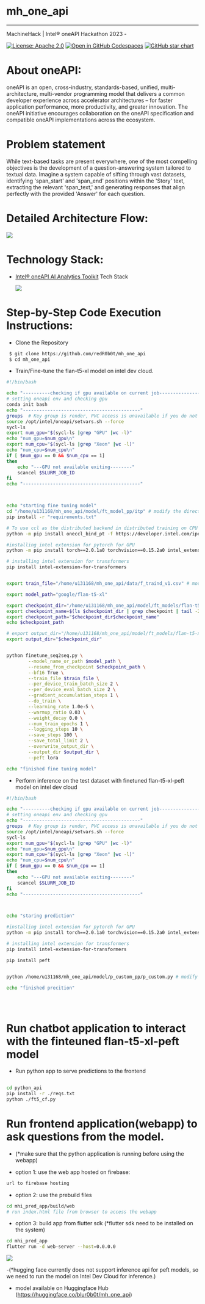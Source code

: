 # mh_one_api


<hr>


MachineHack | Intel® oneAPI Hackathon 2023 -

[![License: Apache 2.0](https://img.shields.io/badge/License-Apache-yellow.svg)](https://opensource.org/license/apache-2-0/)
[![Open in GitHub Codespaces](https://github.com/codespaces/badge.svg)](https://codespaces.new/redR0b0t/mh_one_api)
[![GitHub star chart](https://img.shields.io/github/stars/redR0b0t/mh_one_api?style=social)](https://star-history.com/#redR0b0t/mh_one_api)

# About oneAPI:

oneAPI is an open, cross-industry, standards-based, unified, multi-architecture, multi-vendor programming model that delivers a common developer experience across accelerator architectures – for faster application performance, more productivity, and greater innovation. The oneAPI initiative encourages collaboration on the oneAPI specification and compatible oneAPI implementations across the ecosystem.

 
# Problem statement
While text-based tasks are present everywhere, one of the most compelling objectives is the development of a question-answering system tailored to textual data. Imagine a system capable of sifting through vast datasets, identifying 'span_start' and 'span_end' positions within the 'Story' text, extracting the relevant 'span_text,' and generating responses that align perfectly with the provided 'Answer' for each question.



# Detailed Architecture Flow:

![](./assets/Process-Flow.png)

# Technology Stack:

- [Intel® oneAPI AI Analytics Toolkit](https://www.intel.com/content/www/us/en/developer/tools/oneapi/ai-analytics-toolkit-download.html) Tech Stack

  ![](./assets/Intel-Tech-Stack.png)


# Step-by-Step Code Execution Instructions:


- Clone the Repository

```bash
 $ git clone https://github.com/redR0b0t/mh_one_api
 $ cd mh_one_api
```

- Train/Fine-tune the flan-t5-xl model on intel dev cloud.




```bash
#!/bin/bash

echo "----------checking if gpu available on current job-----------------"
# setting oneapi env and checking gpu
conda init bash
echo "-------------------------------------------"
groups  # Key group is render, PVC access is unavailable if you do not have render group present.
source /opt/intel/oneapi/setvars.sh --force
sycl-ls
export num_gpu="$(sycl-ls |grep "GPU" |wc -l)"
echo "num_gpu=$num_gpu\n"
export num_cpu="$(sycl-ls |grep "Xeon" |wc -l)"
echo "num_cpu=$num_cpu\n"
if [ $num_gpu == 0 && $num_cpu == 1] 
then 
    echo "---GPU not available exiting--------"
    scancel $SLURM_JOB_ID
fi 
echo "-------------------------------------------"



echo "starting fine tuning model"
cd "/home/u131168/mh_one_api/model/ft_model_pp/itp" # modify the directory path to the location of the repo on system
pip install -r "requirements.txt"

# To use ccl as the distributed backend in distributed training on CPU requires to install below requirement.
python -m pip install oneccl_bind_pt -f https://developer.intel.com/ipex-whl-stable-cpu

#installing intel extension for pytorch for GPU
python -m pip install torch==2.0.1a0 torchvision==0.15.2a0 intel_extension_for_pytorch==2.0.110+xpu -f https://developer.intel.com/ipex-whl-stable-xpu

# installing intel extension for transformers
pip install intel-extension-for-transformers


export train_file="/home/u131168/mh_one_api/data/f_traind_v1.csv" # modify the directory path to the location of the repo on system

export model_path="google/flan-t5-xl"

export checkpoint_dir="/home/u131168/mh_one_api/model/ft_models/flan-t5-xl_peft_ft_v2/"
export checkpoint_name=$(ls $checkpoint_dir | grep checkpoint | tail -2 | head -n 1)
export checkpoint_path="$checkpoint_dir$checkpoint_name"
echo $checkpoint_path

# export output_dir="/home/u131168/mh_one_api/model/ft_models/flan-t5-xl_peft_ft_v1"
export output_dir="$checkpoint_dir"


python finetune_seq2seq.py \
        --model_name_or_path $model_path \
        --resume_from_checkpoint $checkpoint_path \
        --bf16 True \
        --train_file $train_file \
        --per_device_train_batch_size 2 \
        --per_device_eval_batch_size 2 \
        --gradient_accumulation_steps 1 \
        --do_train \
        --learning_rate 1.0e-5 \
        --warmup_ratio 0.03 \
        --weight_decay 0.0 \
        --num_train_epochs 1 \
        --logging_steps 10 \
        --save_steps 100 \
        --save_total_limit 2 \
        --overwrite_output_dir \
        --output_dir $output_dir \
        --peft lora

echo "finished fine tuning model"


```

- Perform inference on the test dataset with finetuned flan-t5-xl-peft model on intel dev cloud

```bash
#!/bin/bash

echo "----------checking if gpu available on current job-----------------"
# setting oneapi env and checking gpu
echo "-------------------------------------------"
groups  # Key group is render, PVC access is unavailable if you do not have render group present.
source /opt/intel/oneapi/setvars.sh --force
sycl-ls
export num_gpu="$(sycl-ls |grep "GPU" |wc -l)"
echo "num_gpu=$num_gpu\n"
export num_cpu="$(sycl-ls |grep "Xeon" |wc -l)"
echo "num_cpu=$num_cpu\n"
if [ $num_gpu == 0 && $num_cpu == 1] 
then 
    echo "---GPU not available exiting--------"
    scancel $SLURM_JOB_ID
fi 
echo "-------------------------------------------"



echo "staring prediction"

#installing intel extension for pytorch for GPU
python -m pip install torch==2.0.1a0 torchvision==0.15.2a0 intel_extension_for_pytorch==2.0.110+xpu -f https://developer.intel.com/ipex-whl-stable-xpu

# installing intel extension for transformers
pip install intel-extension-for-transformers

pip install peft


python /home/u131168/mh_one_api/model/p_custom_pp/p_custom.py # modify the directory path to the location of the repo on system

echo "finished precition"





```

# Run chatbot application to interact with the finteuned flan-t5-xl-peft model

- Run python app to serve predictions to the frontend

```bash
 
cd python_api
pip install -r ./reqs.txt
python ./ft5_cf.py


```

# Run frontend application(webapp) to ask questions from the model.
- (*make sure that the python application is running before using the webapp)



- option 1: use the web app hosted on firebase:
```bash
url to firebase hosting
```

- option 2: use the prebuild files
```bash
cd mhi_pred_app/build/web
# run index.html file from browser to access the webapp
```

- option 3: build app from flutter sdk (*flutter sdk need to be installed on the system)
```bash
cd mhi_pred_app
flutter run -d web-server --host=0.0.0.0
```

![](./assets/img.png)


-(*hugging face currently does not support inference api for peft models, so we need to run the model on Intel Dev Cloud for inference.)
- model available on Huggingface Hub (https://huggingface.co/blur0b0t/mh_one_api)


